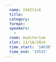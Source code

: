 ```yaml
---
  name: 24d2t1s6
  title: 
  category: 
  format: 
  speakers: 
    - 
  room: Auditorium
  slot: 11/10/2024
  time_start: '14h30'
  time_end: '15h15'
---
```

